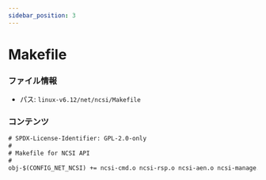 ```yaml
---
sidebar_position: 3
---
```

# Makefile

### ファイル情報

- パス: `linux-v6.12/net/ncsi/Makefile`

### コンテンツ

```txt
# SPDX-License-Identifier: GPL-2.0-only
#
# Makefile for NCSI API
#
obj-$(CONFIG_NET_NCSI) += ncsi-cmd.o ncsi-rsp.o ncsi-aen.o ncsi-manage.o ncsi-netlink.o

```
